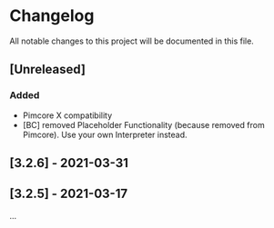 # Changelog

All notable changes to this project will be documented in this file.

## [Unreleased]

### Added 

- Pimcore X compatibility
- [BC] removed Placeholder Functionality (because removed from Pimcore). Use your own Interpreter instead.

## [3.2.6] - 2021-03-31
## [3.2.5] - 2021-03-17

...

